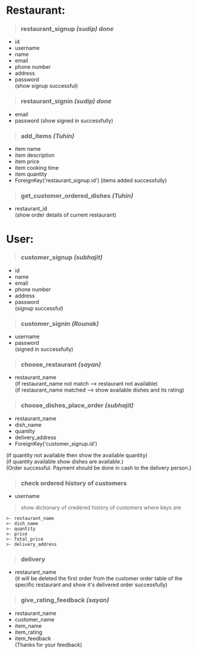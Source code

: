 # **Restaurant**:
> ### restaurant_signup ***(sudip) done***
- id
- username
- name
- email
- phone number
- address
- password\
(show signup successful)
> ### restaurant_signin ***(sudip) done***
  - email
  - password
  (show signed in successfully)
 >### add_items ***(Tuhin)***
  - item name
  - item description
  - item price
  - item cooking time
  - item quantity
  - ForeignKey('restaurant_signup.id')
    (items added successfully)
> ### get_customer_ordered_dishes ***(Tuhin)***
  - restaurant_id\
  (show order details of current restaurant)

# **User**:
> ### customer_signup ***(subhajit)***
  - id
  - name
  - email
  - phone number
  - address
  - password\
  (signup successful)
>### customer_signin ***(Rounak)***
  - username
  - password\
  (signed in successfully)
> ### choose_restaurant ***(sayan)***
  - restaurant_name\
  (if restaurant_name not match --> restaurant not available)\
  (if restaurant_name matched --> show available dishes and its rating)
> ### choose_dishes_place_order ***(subhajit)***
  - restaurant_name
  - dish_name
  - quantity
  - delivery_address
  - ForeignKey('customer_signup.id')
  
  (if quantity not available then show the available quantity) \
  (if quantity available show dishes are available.)\
  (Order successful. Payment should be done in cash to the delivery person.)
> ### check ordered history of customers
  - username
  >show dictionary of oredered history of customers where keys are 
  ```
  >- restaurant_name
  >- dish_name
  >- quantity
  >- price
  >- Total_price
  >- delivery_address
  ```
> ### delivery
- restaurant_name\
  (it will be deleted the first order from the customer order table of the specific restaurant and show it's delivered order successfully)
> ###  give_rating_feedback ***(sayan)***
  - restaurant_name
  - customer_name
  - item_name
  - item_rating
  - item_feedback \
  (Thanks for your feedback)